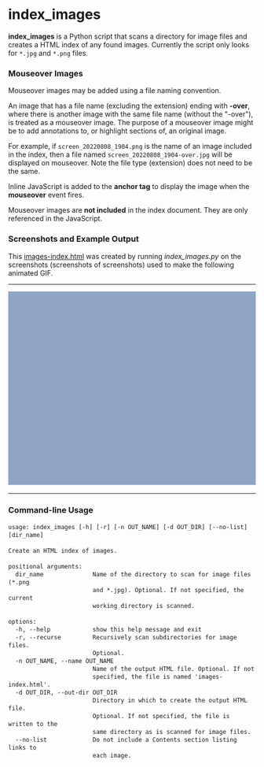 # index_images

**index_images** is a Python script that scans a directory for image files and creates a HTML index of any found images. Currently the script only looks for `*.jpg` and `*.png` files.

### Mouseover Images

Mouseover images may be added using a file naming convention.

An image that has a file name (excluding the extension) ending with **-over**, where there is another image with the same file name (without the "-over"), is treated as a mouseover image. The purpose of a mouseover image might be to add annotations to, or highlight sections of, an original image.

For example, if `screen_20220808_1904.png` is the name of an image included in the index, then a file named `screen_20220808_1904-over.jpg` will be displayed on mouseover. Note the file type (extension) does not need to be the same.

Inline JavaScript is added to the **anchor tag** to display the image when the **mouseover** event fires.

Mouseover images are **not included** in the index document. They are only referenced in the JavaScript.

### Screenshots and Example Output

This [images-index.html](https://wmelvin.github.io/examples/index_images/images-index.html) was created by running *index_images.py* on the screenshots (screenshots of screenshots) used to make the following animated GIF.

---

![Screenshot animation of running index_images.py](readme_images/run-index_images.gif)

---

### Command-line Usage

```
usage: index_images [-h] [-r] [-n OUT_NAME] [-d OUT_DIR] [--no-list] [dir_name]

Create an HTML index of images.

positional arguments:
  dir_name              Name of the directory to scan for image files (*.png
                        and *.jpg). Optional. If not specified, the current
                        working directory is scanned.

options:
  -h, --help            show this help message and exit
  -r, --recurse         Recursively scan subdirectories for image files.
                        Optional.
  -n OUT_NAME, --name OUT_NAME
                        Name of the output HTML file. Optional. If not
                        specified, the file is named 'images-index.html'.
  -d OUT_DIR, --out-dir OUT_DIR
                        Directory in which to create the output HTML file.
                        Optional. If not specified, the file is written to the
                        same directory as is scanned for image files.
  --no-list             Do not include a Contents section listing links to
                        each image.
```
